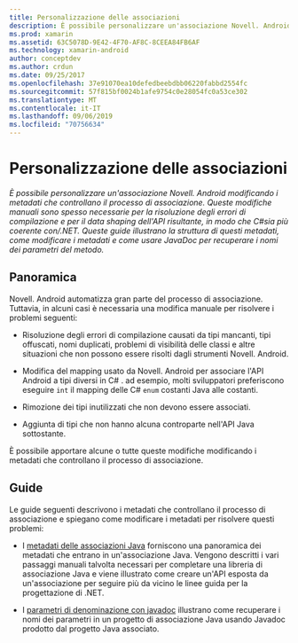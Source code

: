 ```yaml
---
title: Personalizzazione delle associazioni
description: È possibile personalizzare un'associazione Novell. Android modificando i metadati che controllano il processo di associazione. Queste modifiche manuali sono spesso necessarie per la risoluzione degli errori di compilazione e per il data shaping dell'API risultante, in modo che C#sia più coerente con/.NET. Queste guide illustrano la struttura di questi metadati, come modificare i metadati e come usare JavaDoc per recuperare i nomi dei parametri del metodo.
ms.prod: xamarin
ms.assetid: 63C5078D-9E42-4F70-AF8C-8CEEA84FB6AF
ms.technology: xamarin-android
author: conceptdev
ms.author: crdun
ms.date: 09/25/2017
ms.openlocfilehash: 37e91070ea10defedbeebdbb06220fabbd2554fc
ms.sourcegitcommit: 57f815bf0024b1afe9754c0e28054fc0a53ce302
ms.translationtype: MT
ms.contentlocale: it-IT
ms.lasthandoff: 09/06/2019
ms.locfileid: "70756634"
---
```

# <a name="customizing-bindings"></a>Personalizzazione delle associazioni

_È possibile personalizzare un'associazione Novell. Android modificando i metadati che controllano il processo di associazione. Queste modifiche manuali sono spesso necessarie per la risoluzione degli errori di compilazione e per il data shaping dell'API risultante, in modo che C#sia più coerente con/.NET. Queste guide illustrano la struttura di questi metadati, come modificare i metadati e come usare JavaDoc per recuperare i nomi dei parametri del metodo._

## <a name="overview"></a>Panoramica

Novell. Android automatizza gran parte del processo di associazione. Tuttavia, in alcuni casi è necessaria una modifica manuale per risolvere i problemi seguenti:

- Risoluzione degli errori di compilazione causati da tipi mancanti, tipi offuscati, nomi duplicati, problemi di visibilità delle classi e altre situazioni che non possono essere risolti dagli strumenti Novell. Android. 

- Modifica del mapping usato da Novell. Android per associare l'API Android a tipi diversi in C# . ad esempio, molti sviluppatori preferiscono eseguire `int` il mapping delle C# `enum` costanti Java alle costanti.

- Rimozione dei tipi inutilizzati che non devono essere associati. 

- Aggiunta di tipi che non hanno alcuna controparte nell'API Java sottostante. 

È possibile apportare alcune o tutte queste modifiche modificando i metadati che controllano il processo di associazione.

## <a name="guides"></a>Guide

Le guide seguenti descrivono i metadati che controllano il processo di associazione e spiegano come modificare i metadati per risolvere questi problemi:

- I [metadati delle associazioni Java](~/android/platform/binding-java-library/customizing-bindings/java-bindings-metadata.md) forniscono una panoramica dei metadati che entrano in un'associazione Java.
    Vengono descritti i vari passaggi manuali talvolta necessari per completare una libreria di associazione Java e viene illustrato come creare un'API esposta da un'associazione per seguire più da vicino le linee guida per la progettazione di .NET.

- I [parametri di denominazione con javadoc](~/android/platform/binding-java-library/customizing-bindings/naming-parameters-with-javadoc.md) illustrano come recuperare i nomi dei parametri in un progetto di associazione Java usando Javadoc prodotto dal progetto Java associato.
